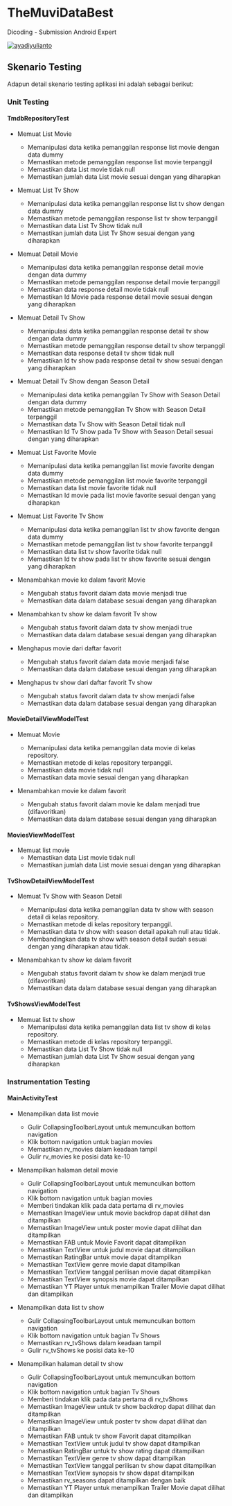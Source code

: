 # TheMuviDataBest

Dicoding - Submission Android Expert

[![ayadiyulianto](https://circleci.com/gh/ayadiyulianto/TheMuviDataBest.svg?style=shield)](https://circleci.com/gh/ayadiyulianto/TheMuviDataBest)

## Skenario Testing

Adapun detail skenario testing aplikasi ini adalah sebagai berikut:

### Unit Testing

#### TmdbRepositoryTest

- Memuat List Movie
    - Memanipulasi data ketika pemanggilan response list movie dengan data dummy
    - Memastikan metode pemanggilan response list movie terpanggil
    - Memastikan data List movie tidak null
    - Memastikan jumlah data List movie sesuai dengan yang diharapkan

- Memuat List Tv Show
    - Memanipulasi data ketika pemanggilan response list tv show dengan data dummy
    - Memastikan metode pemanggilan response list tv show terpanggil
    - Memastikan data List Tv Show tidak null
    - Memastikan jumlah data List Tv Show sesuai dengan yang diharapkan

- Memuat Detail Movie
    - Memanipulasi data ketika pemanggilan response detail movie dengan data dummy
    - Memastikan metode pemanggilan response detail movie terpanggil
    - Memastikan data response detail movie tidak null
    - Memastikan Id Movie pada response detail movie sesuai dengan yang diharapkan

- Memuat Detail Tv Show
    - Memanipulasi data ketika pemanggilan response detail tv show dengan data dummy
    - Memastikan metode pemanggilan response detail tv show terpanggil
    - Memastikan data response detail tv show tidak null
    - Memastikan Id tv show pada response detail tv show sesuai dengan yang diharapkan

- Memuat Detail Tv Show dengan Season Detail
    - Memanipulasi data ketika pemanggilan Tv Show with Season Detail dengan data dummy
    - Memastikan metode pemanggilan Tv Show with Season Detail terpanggil
    - Memastikan data Tv Show with Season Detail tidak null
    - Memastikan Id Tv Show pada Tv Show with Season Detail sesuai dengan yang diharapkan

- Memuat List Favorite Movie
    - Memanipulasi data ketika pemanggilan list movie favorite dengan data dummy
    - Memastikan metode pemanggilan list movie favorite terpanggil
    - Memastikan data list movie favorite tidak null
    - Memastikan Id movie pada list movie favorite sesuai dengan yang diharapkan

- Memuat List Favorite Tv Show
    - Memanipulasi data ketika pemanggilan list tv show favorite dengan data dummy
    - Memastikan metode pemanggilan list tv show favorite terpanggil
    - Memastikan data list tv show favorite tidak null
    - Memastikan Id tv show pada list tv show favorite sesuai dengan yang diharapkan

- Menambahkan movie ke dalam favorit Movie
    - Mengubah status favorit dalam data movie menjadi true
    - Memastikan data dalam database sesuai dengan yang diharapkan

- Menambahkan tv show ke dalam favorit Tv show
    - Mengubah status favorit dalam data tv show menjadi true
    - Memastikan data dalam database sesuai dengan yang diharapkan

- Menghapus movie dari daftar favorit
    - Mengubah status favorit dalam data movie menjadi false
    - Memastikan data dalam database sesuai dengan yang diharapkan

- Menghapus tv show dari daftar favorit Tv show
    - Mengubah status favorit dalam data tv show menjadi false
    - Memastikan data dalam database sesuai dengan yang diharapkan

#### MovieDetailViewModelTest

- Memuat Movie
    - Memanipulasi data ketika pemanggilan data movie di kelas repository.
    - Memastikan metode di kelas repository terpanggil.
    - Memastikan data movie tidak null
    - Memastikan data movie sesuai dengan yang diharapkan

- Menambahkan movie ke dalam favorit
    - Mengubah status favorit dalam movie ke dalam menjadi true (difavoritkan)
    - Memastikan data dalam database sesuai dengan yang diharapkan

#### MoviesViewModelTest

- Memuat list movie
    - Memastikan data List movie tidak null
    - Memastikan jumlah data List movie sesuai dengan yang diharapkan

#### TvShowDetailViewModelTest

- Memuat Tv Show with Season Detail
    - Memanipulasi data ketika pemanggilan data tv show with season detail di kelas repository.
    - Memastikan metode di kelas repository terpanggil.
    - Memastikan data tv show with season detail apakah null atau tidak.
    - Membandingkan data tv show with season detail sudah sesuai dengan yang diharapkan atau tidak.
  
- Menambahkan tv show ke dalam favorit
    - Mengubah status favorit dalam tv show ke dalam menjadi true (difavoritkan)
    - Memastikan data dalam database sesuai dengan yang diharapkan
  
#### TvShowsViewModelTest

- Memuat list tv show
    - Memanipulasi data ketika pemanggilan data list tv show di kelas repository.
    - Memastikan metode di kelas repository terpanggil.
    - Memastikan data List Tv Show tidak null
    - Memastikan jumlah data List Tv Show sesuai dengan yang diharapkan

### Instrumentation Testing

#### MainActivityTest

- Menampilkan data list movie
    - Gulir CollapsingToolbarLayout untuk memunculkan bottom navigation
    - Klik bottom navigation untuk bagian movies
    - Memastikan rv_movies dalam keadaan tampil
    - Gulir rv_movies ke posisi data ke-10

- Menampilkan halaman detail movie
    - Gulir CollapsingToolbarLayout untuk memunculkan bottom navigation
    - Klik bottom navigation untuk bagian movies
    - Memberi tindakan klik pada data pertama di rv_movies
    - Memastikan ImageView untuk movie backdrop dapat dilihat dan ditampilkan
    - Memastikan ImageView untuk poster movie dapat dilihat dan ditampilkan
    - Memastikan FAB untuk Movie Favorit dapat ditampilkan
    - Memastikan TextView untuk judul movie dapat ditampilkan
    - Memastikan RatingBar untuk movie dapat ditampilkan
    - Memastikan TextView genre movie dapat ditampilkan
    - Memastikan TextView tanggal perilisan movie dapat ditampilkan
    - Memastikan TextView synopsis movie dapat ditampilkan
    - Memastikan YT Player untuk menampilkan Trailer Movie dapat dilihat dan ditampilkan

- Menampilkan data list tv show
    - Gulir CollapsingToolbarLayout untuk memunculkan bottom navigation
    - Klik bottom navigation untuk bagian Tv Shows
    - Memastikan rv_tvShows dalam keadaan tampil
    - Gulir rv_tvShows ke posisi data ke-10

- Menampilkan halaman detail tv show
    - Gulir CollapsingToolbarLayout untuk memunculkan bottom navigation
    - Klik bottom navigation untuk bagian Tv Shows
    - Memberi tindakan klik pada data pertama di rv_tvShows
    - Memastikan ImageView untuk tv show backdrop dapat dilihat dan ditampilkan
    - Memastikan ImageView untuk poster tv show dapat dilihat dan ditampilkan
    - Memastikan FAB untuk tv show Favorit dapat ditampilkan
    - Memastikan TextView untuk judul tv show dapat ditampilkan
    - Memastikan RatingBar untuk tv show rating dapat ditampilkan
    - Memastikan TextView genre tv show dapat ditampilkan
    - Memastikan TextView tanggal perilisan tv show dapat ditampilkan
    - Memastikan TextView synopsis tv show dapat ditampilkan
    - Memastikan rv_seasons dapat ditampilkan dengan baik
    - Memastikan YT Player untuk menampilkan Trailer Movie dapat dilihat dan ditampilkan
